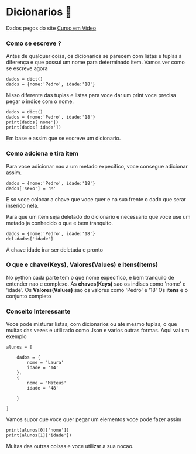 # Dicionarios 📕

Dados pegos do site [Curso em Video](https://www.youtube.com/watch?v=ZWj8o692qGY&list=PLvE-ZAFRgX8hnECDn1v9HNTI71veL3oW0&index=110)

### Como se escreve ?

Antes de qualquer coisa, os dicionarios se parecem com listas e tuplas a diferença e que possui um nome para determinado item. 
Vamos ver como se escreve agora

```
dados = dict()
dados = {nome:'Pedro', idade:'18'}
```

Nisso diferente das tuplas e listas para voce dar um print voce precisa pegar o indice com o nome. 
```
dados = dict()
dados = {nome:'Pedro', idade:'18'}
print(dados['nome'])
print(dados['idade'])
```

Em base e assim que se escreve um dicionario. 

### Como adciona e tira item 

Para voce adicionar nao a um metado expecifico, voce consegue adicionar assim. 

```
dados = {nome:'Pedro', idade:'18'}
dados['sexo'] = 'M'
```

E so voce colocar a chave que voce quer e na sua frente o dado que serar inserido nela. 

Para que um item seja deletado do dicionario e necessario que voce use um metado ja conhecido o que e bem tranquito. 

```
dados = {nome:'Pedro', idade:'18'}
del.dados['idade']
```
A chave idade irar ser deletada e pronto 

### O que e chave(Keys), Valores(Values) e Itens(Items)

No python cada parte tem o que nome expecifico, e bem tranquilo de entender nao e complexo. 
As **chaves(Keys)** sao os indises como 'nome' e 'idade'.
Os **Valores(Values)** sao os valores como 'Pedro' e '18'
Os **itens** e o conjunto completo 

### Conceito Interessante

Voce pode misturar listas, com dicionarios ou ate mesmo tuplas, o que muitas das vezes e utilizado como Json e varios outras formas. Aqui vai um exemplo 

```
alunos = [

    dados = {
        nome = 'Laura'
        idade = '14'
    },
    {
        nome = 'Mateus'
        idade = '48'

    }

]
```

Vamos supor que voce quer pegar um elementos voce pode fazer assim 

```
print(alunos[0]['nome'])
print(alunos[1]['idade'])
```

Muitas das outras coisas e voce utilizar a sua nocao. 